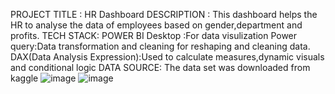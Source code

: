 PROJECT TITLE :
HR Dashboard
DESCRIPTION :
This dashboard helps the HR to analyse the data of employees based on gender,department and profits.
TECH STACK:
POWER BI Desktop :For data visulization
Power query:Data transformation and cleaning for reshaping and cleaning data.
DAX(Data Analysis Expression):Used to calculate measures,dynamic visuals and conditional logic
DATA SOURCE:
The data set was downloaded from kaggle
![image](https://github.com/user-attachments/assets/81516c7d-ee98-4b9c-a98c-56be5566e2fe)
![image](https://github.com/user-attachments/assets/8d34ca8b-801c-4888-9047-375d75ef759e)


